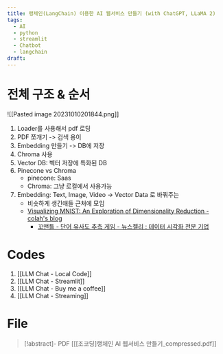 ```yaml
---
title: 랭체인(LangChain) 이용한 AI 웹서비스 만들기 (with ChatGPT, LLaMA 2)
tags:
  - AI
  - python
  - streamlit
  - Chatbot
  - langchain
draft:
---
```


# 전체  구조 & 순서

![[Pasted image 20231010201844.png]]

1. Loader를 사용해서 pdf 로딩
2. PDF 쪼개기 -> 검색 용이
3. Embedding 만들기 -> DB에 저장
4. Chroma 사용
5. Vector DB: 벡터 저장에 특화된 DB
6. Pinecone vs Chroma
	- pinecone: Saas
	- Chroma: 그냥 로컬에서 사용가능
7. Embedding: Text, Image, Video → Vector Data 로 바꿔주는
	- 비슷하게 생긴애들 근처에 모임
	-  [Visualizing MNIST: An Exploration of Dimensionality Reduction - colah's blog](https://colah.github.io/posts/2014-10-Visualizing-MNIST/)
        - [꼬맨틀 - 단어 유사도 추측 게임 - 뉴스젤리 : 데이터 시각화 전문 기업](https://semantle-ko.newsjel.ly/)


# Codes
1. [[LLM Chat - Local Code]]
2. [[LLM Chat - Streamlit]]
3. [[LLM Chat - Buy me a coffee]]
4. [[LLM Chat - Streaming]]

# File
> [!abstract]- PDF
> [[[조코딩]랭체인 AI 웹서비스 만들기_compressed.pdf]]
> 
